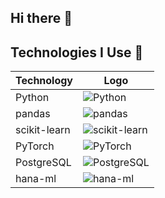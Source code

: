 ## Hi there 👋

## Technologies I Use 🚀

| Technology      | Logo                                                                 |
|------------------|----------------------------------------------------------------------|
| Python           | ![Python](https://img.shields.io/badge/-Python-3776AB?logo=python&logoColor=white) |
| pandas           | ![pandas](https://img.shields.io/badge/-Pandas-150458?logo=pandas)  |
| scikit-learn     | ![scikit-learn](https://img.shields.io/badge/-Scikit--Learn-F7931E?logo=scikit-learn) |
| PyTorch          | ![PyTorch](https://img.shields.io/badge/-PyTorch-EE4C2C?logo=pytorch&logoColor=white) |
| PostgreSQL       | ![PostgreSQL](https://img.shields.io/badge/-PostgreSQL-336791?logo=postgresql&logoColor=white) |
| hana-ml          | ![hana-ml](https://img.shields.io/badge/-SAP%20hana--ml-0C344B?logo=sap&logoColor=white) |







<!--
**Mahpara/Mahpara** is a ✨ _special_ ✨ repository because its `README.md` (this file) appears on your GitHub profile.

Here are some ideas to get you started:

- 🔭 I’m currently working on ...
- 🌱 I’m currently learning ...
- 👯 I’m looking to collaborate on ...
- 🤔 I’m looking for help with ...
- 💬 Ask me about ...
- 📫 How to reach me: ...
- 😄 Pronouns: ...
- ⚡ Fun fact: ...
-->
